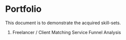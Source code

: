 # Portfolio

This document is to demonstrate the acquired skill-sets.

1. Freelancer / Client Matching Service Funnel Analysis

